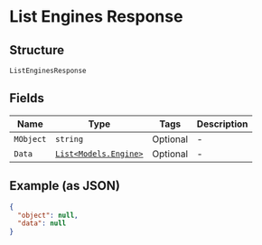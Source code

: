 
# List Engines Response

## Structure

`ListEnginesResponse`

## Fields

| Name | Type | Tags | Description |
|  --- | --- | --- | --- |
| `MObject` | `string` | Optional | - |
| `Data` | [`List<Models.Engine>`](../../doc/models/engine.md) | Optional | - |

## Example (as JSON)

```json
{
  "object": null,
  "data": null
}
```

